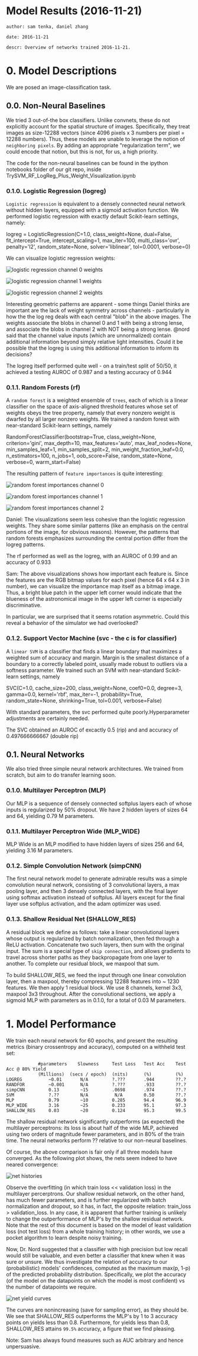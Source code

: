 # Model Results (2016-11-21) 
    author: sam tenka, daniel zhang

    date: 2016-11-21

    descr: Overview of networks trained 2016-11-21.

# 0. Model Descriptions

We are posed an image-classification task.

## 0.0. Non-Neural Baselines

We tried 3 out-of-the box classifiers. Unlike convnets, these do not explicitly
account for the spatial structure of images. Specifically, they treat images as
size-12288 vectors (since 4096 pixels x 3 numbers per pixel = 12288 numbers).
Thus, these models are unable to leverage the notion of `neighboring pixels`.
By adding an appropriate "regularization term", we could encode that notion,
but this is not, for us, a high priority.

The code for the non-neural baselines can be found in the ipython notebooks folder of our git repo, inside TrySVM_RF_LogReg_Plus_Weight_Visualization.ipynb

### 0.1.0. Logistic Regression (logreg)

`Logistic regression` is equivalent to a densely connected
neural network without hidden layers, equipped with a sigmoid
activation function.
We performed logistic regression with exactly default Scikit-learn
settings, namely:

logreg = LogisticRegression(C=1.0, class_weight=None, dual=False, fit_intercept=True,
          intercept_scaling=1, max_iter=100, multi_class='ovr',
          penalty='l2', random_state=None, solver='liblinear', tol=0.0001,
          verbose=0)

We can visualize logistic regression weights:

![logistic regression channel 0 weights](/discussion/figures/log_reg_weight_visualizations_channel_0.png)

![logistic regression channel 1 weights](/discussion/figures/log_reg_weight_visualizations_channel_1.png)

![logistic regression channel 2 weights](/discussion/figures/log_reg_weight_visualizations_channel_2.png)

Interesting geometric patterns are apparent - some things Daniel thinks are important are the lack of weight symmetry across channels - particularly in how the the log reg deals with each central "blob" in the above images. The weights associate the blobs in channel 0 and 1 with being a strong lense, and associate the blobs in channel 2 with NOT being a strong lense. @nord said that the channel value inputs (which are unnormalized) contain additional information beyond simply relative light intensities. Could it be possible that the logreg is using this additional information to inform its decisions?

The logreg itself performed quite well - on a train/test split of 50/50, it achieved a testing AUROC of 0.987 and a testing accuracy of 0.944

### 0.1.1. Random Forests (rf)

A `random forest` is a weighted ensemble of `trees`, each of which
is a linear classifier on the space of axis-aligned threshold features
whose set of weights obeys the tree property, namely that every nonzero 
weight is dwarfed by all larger nonzero weights.
We trained a random forest with near-standard Scikit-learn settings,
namely

RandomForestClassifier(bootstrap=True, class_weight=None, criterion='gini',
            max_depth=10, max_features='auto', max_leaf_nodes=None,
            min_samples_leaf=1, min_samples_split=2,
            min_weight_fraction_leaf=0.0, n_estimators=100, n_jobs=1,
            oob_score=False, random_state=None, verbose=0,
            warm_start=False)

The resulting pattern of `feature importances` is quite interesting:

![random forest importances channel 0](/discussion/figures/rf_importance_visualizations_channel_0.png)

![random forest importances channel 1](/discussion/figures/rf_importance_visualizations_channel_1.png)

![random forest importances channel 2](/discussion/figures/rf_importance_visualizations_channel_2.png)

Daniel: The visualizations seem less cohesive than the logistic regression weights. They share some similar patterns (like an emphasis on the central portions of the image, for obvious reasons).
However, the patterns that random forests emphasizes surrounding the central portion differ from the logreg patterns.

The rf performed as well as the logreg, with an AUROC of 0.99 and an accuracy of 0.933

Sam: The above visualizations shows how important each feature is. Since the
features are the RGB bitmap values for each pixel (hence 64 x 64 x 3 in
number), we can visualize the importance map itself as a bitmap image.
Thus, a bright blue patch in the upper left corner would indicate that
the blueness of the astronomical image in the upper left corner is 
especially discriminative.

In particular, we are surprised that it seems rotation asymmetric.
Could this reveal a behavior of the simulator we had overlooked? 

### 0.1.2. Support Vector Machine (svc - the c is for classifier)

A `linear SVM` is a classifier that finds a linear boundary
that maximizes a weighted sum of accuracy and margin. Margin
is the smallest distance of a boundary to a correctly labeled point,
usually made robust to outliers via a softness parameter. 
We trained such an SVM with near-standard Scikit-learn settings,
namely

SVC(C=1.0, cache_size=200, class_weight=None, coef0=0.0, degree=3, gamma=0.0,
  kernel='rbf', max_iter=-1, probability=True, random_state=None,
  shrinking=True, tol=0.001, verbose=False)

With standard parameters, the svc performed quite poorly.Hyperparameter adjustments are certainly needed.

The SVC obtained an AUROC of excactly 0.5 (rip) and and accuracy of 0.497666666667 (double rip)

## 0.1. Neural Networks

We also tried three simple neural network architectures. We trained from scratch, 
but aim to do transfer learning soon.

### 0.1.0. Multilayer Perceptron (MLP)

Our MLP is a sequence of densely connected softplus layers
each of whose inputs is regularized by 50% dropout. We have 2
hidden layers of sizes 64 and 64, yielding 0.79 M parameters.

### 0.1.1. Multilayer Perceptron Wide (MLP_WIDE)

MLP Wide is an MLP modified to have hidden layers of
sizes 256 and 64, yielding 3.16 M parameters.

### 0.1.2. Simple Convolution Network (simpCNN)

The first neural network model to generate admirable results was a simple convolution neural network, consisting of 3 convolutional layers, a max pooling layer, and then 3 densely connected layers, with the final layer using softmax activation instead of softplus. All layers except for the final layer use softplus activation, and the adam optimizer was used.

### 0.1.3. Shallow Residual Net (SHALLOW_RES)

A residual block we define as follows: take a
linear convolutional layers whose output is
regularized by batch normalization, then fed
through a ReLU activation. Concatenate two such
layers, then sum with the original input. The
sum is a special type of `skip connection`, and
allows gradients to travel across shorter paths 
as they backpropagate from one layer to another.
To complete our residual block, we maxpool that sum.

To build SHALLOW_RES, we feed the input through one
linear convolution layer, then a maxpool, thereby
compressing 12288 features into  ~ 1230 features.
We then apply 1 residual block. We use 8 channels,
kernel 3x3, maxpool 3x3 throughout. After the convolutional
sections, we apply a sigmoid MLP with parameters as in
0.1.0, for a total of 0.03 M parameters.

# 1. Model Performance 

We train each neural network for 60 epochs, and present the resulting metrics
(binary crossentropy and accuracy), computed on a withheld test set:
                
                #parameters    Slowness     Test Loss   Test Acc    Test Acc @ 80% Yield
                (Millions)  (secs / epoch)  (nits)      (%)         (%)
    LOGREG          ~0.01       N/A         ?.???       .944        ??.?
    RANDFOR         ~0.001      N/A         ?.???       .933        ??.?
    simpCNN         0.13        ~15         .0698       .974        ??.?
    SVM             ?.??        N/A          N/A        0.50        ??.?
    MLP             0.79        ~10         0.285       94.4        96.9 
    MLP_WIDE        3.16        ~25         0.233       95.1        97.3
    SHALLOW_RES     0.03        ~20         0.124       95.3        99.5

The shallow residual network significantly outperforms (as expected)
the multilayer perceptrons: its loss is about half of the wide MLP,
achieved using two orders of magnitude fewer parameters, and in 80%
of the train time. The neural networks perform ?? relative to our 
non-neural baselines.  

Of course, the above comparison is fair only if all three models have converged.
As the following plot shows, the nets seem indeed to have neared convergence:

![net histories](/discussion/figures/MLP_vs_MLP_WIDE_vs_SHALLOW_RES.hist.png)

Observe the overfitting (in which train loss << validation loss) in the 
multilayer percerptrons. Our shallow residual network, on the other hand,
has much fewer parameters, and is further regularized with batch normalization
and dropout, so it has, in fact, the opposite relation: train_loss > validation_loss. 
In any case, it is apparent that further training is unlikely to change
the outperformance of MLP's by the shallow residual network. Note that
the rest of this document is based on the model of least validation loss
(not test loss) from a whole training history; in other words, we use 
a pocket algorithm to learn despite noisy training.

Now, Dr. Nord suggested that a classifier with high precision but low
recall would still be valuable, and even better a classifier that
knew when it was sure or unsure. We thus investigate the relation
of accuracy to our (probabilistic) models' confidences, computed as the maximum
max(p, 1-p) of the predicted probability distribution.
Specifically, we plot the accuracy (of the model on the datapoints on which the
model is most confident) vs the number of datapoints we require.

![net yield curves](/discussion/figures/MLP_vs_MLP_WIDE_vs_SHALLOW_RES.yield.png)

The curves are nonincreasing (save for sampling error), as they should be.
We see that SHALLOW_RES outperforms the MLP's by 1 to 3 accuracy points on
yields less than 0.8. Furthermore, for yields less than 0.8, SHALLOW_RES
attains `99.5%` accuracy, a figure that we find pleasing.

Note: Sam has always found measures such as AUC arbitrary and hence
unpersuasive.

